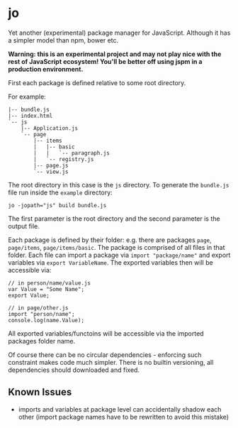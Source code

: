 # jo

Yet another (experimental) package manager for JavaScript. Although it has a simpler model than npm, bower etc.

**Warning: this is an experimental project and may not play nice with the rest of JavaScript ecosystem! You'll be better off using jspm in a production environment.**

First each package is defined relative to some root directory.

For example:

    |-- bundle.js
    |-- index.html
    `-- js
        |-- Application.js
        `-- page
            |-- items
            |   |-- basic
            |   |   `-- paragraph.js
            |   `-- registry.js
            |-- page.js
            `-- view.js

The root directory in this case is the `js` directory. To generate the `bundle.js` file run inside the `example` directory:
    
    jo -jopath="js" build bundle.js

The first parameter is the root directory and the second parameter is the output file.

Each package is defined by their folder: e.g. there are packages `page`, `page/items`, `page/items/basic`. The package is comprised of all files in that folder. Each file can import a package via `import "package/name"` and export variables via `export VariableName`. The exported variables then will be accessible via:

    // in person/name/value.js
    var Value = "Some Name";
    export Value;
    
    // in page/other.js
    import "person/name";
    console.log(name.Value);

All exported variables/functoins will be accessible via the imported packages folder name.

Of course there can be no circular dependencies - enforcing such constraint makes code much simpler. There is no builtin versioning, all dependencies should downloaded and fixed.

## Known Issues

* imports and variables at package level can accidentally shadow each other (import package names have to be rewritten to avoid this mistake)